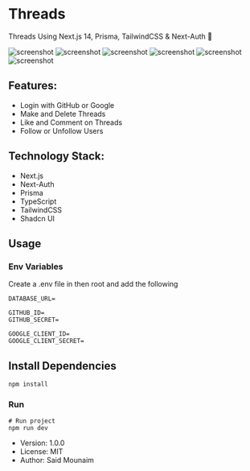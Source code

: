 # Threads

Threads Using Next.js 14, Prisma, TailwindCSS & Next-Auth 🤩

![screenshot](https://images2.imgbox.com/93/45/v646GWsp_o.jpg)
![screenshot](https://images2.imgbox.com/77/8e/uZW32Y5W_o.jpg)
![screenshot](https://images2.imgbox.com/9b/61/w91DNbjM_o.jpg)
![screenshot](https://images2.imgbox.com/47/33/0JesRxYu_o.jpg)
![screenshot](https://images2.imgbox.com/a2/a9/VleD6jnA_o.jpg)
![screenshot](https://images2.imgbox.com/5f/a3/mlM8OIX8_o.jpg)

## Features:

- Login with GitHub or Google
- Make and Delete Threads
- Like and Comment on Threads
- Follow or Unfollow Users

## Technology Stack:

- Next.js
- Next-Auth
- Prisma
- TypeScript
- TailwindCSS
- Shadcn UI

## Usage

### Env Variables

Create a .env file in then root and add the following

```
DATABASE_URL=

GITHUB_ID=
GITHUB_SECRET=

GOOGLE_CLIENT_ID=
GOOGLE_CLIENT_SECRET=
```

## Install Dependencies

```
npm install
```

### Run

```
# Run project
npm run dev
```

- Version: 1.0.0
- License: MIT
- Author: Said Mounaim
